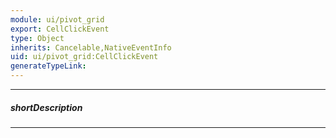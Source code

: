 ```yaml
---
module: ui/pivot_grid
export: CellClickEvent
type: Object
inherits: Cancelable,NativeEventInfo
uid: ui/pivot_grid:CellClickEvent
generateTypeLink: 
---
```

---
##### shortDescription
<!-- Description goes here -->

---
<!-- Description goes here -->